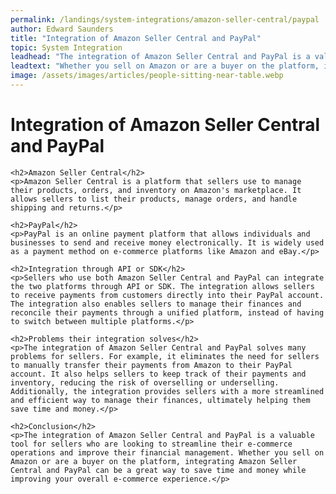 ```yaml
---
permalink: /landings/system-integrations/amazon-seller-central/paypal
author: Edward Saunders
title: "Integration of Amazon Seller Central and PayPal"
topic: System Integration
leadhead: "The integration of Amazon Seller Central and PayPal is a valuable tool for sellers who are looking to streamline their e-commerce operations and improve their financial management"
leadtext: "Whether you sell on Amazon or are a buyer on the platform, integrating Amazon Seller Central and PayPal can be a great way to save time and money while improving your overall e-commerce experience."
image: /assets/images/articles/people-sitting-near-table.webp
---
```

<div class="arttext">	<h1>Integration of Amazon Seller Central and PayPal</h1>

	<h2>Amazon Seller Central</h2>
	<p>Amazon Seller Central is a platform that sellers use to manage their products, orders, and inventory on Amazon's marketplace. It allows sellers to list their products, manage orders, and handle shipping and returns.</p>

	<h2>PayPal</h2>
	<p>PayPal is an online payment platform that allows individuals and businesses to send and receive money electronically. It is widely used as a payment method on e-commerce platforms like Amazon and eBay.</p>

	<h2>Integration through API or SDK</h2>
	<p>Sellers who use both Amazon Seller Central and PayPal can integrate the two platforms through API or SDK. The integration allows sellers to receive payments from customers directly into their PayPal account. The integration also enables sellers to manage their finances and reconcile their payments through a unified platform, instead of having to switch between multiple platforms.</p>

	<h2>Problems their integration solves</h2>
	<p>The integration of Amazon Seller Central and PayPal solves many problems for sellers. For example, it eliminates the need for sellers to manually transfer their payments from Amazon to their PayPal account. It also helps sellers to keep track of their payments and inventory, reducing the risk of overselling or underselling. Additionally, the integration provides sellers with a more streamlined and efficient way to manage their finances, ultimately helping them save time and money.</p>

	<h2>Conclusion</h2>
	<p>The integration of Amazon Seller Central and PayPal is a valuable tool for sellers who are looking to streamline their e-commerce operations and improve their financial management. Whether you sell on Amazon or are a buyer on the platform, integrating Amazon Seller Central and PayPal can be a great way to save time and money while improving your overall e-commerce experience.</p>

</div>